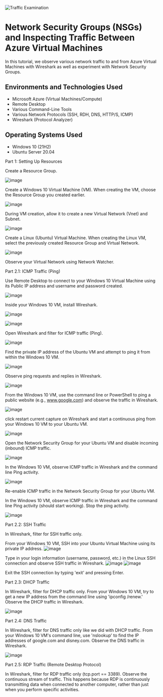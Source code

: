 
<img src="https://i.imgur.com/Ua7udoS.png" alt="Traffic Examination"/>
</p>

<h1>Network Security Groups (NSGs) and Inspecting Traffic Between Azure Virtual Machines</h1>
In this tutorial, we observe various network traffic to and from Azure Virtual Machines with Wireshark as well as experiment with Network Security Groups. <br />


<h2>Environments and Technologies Used</h2>

- Microsoft Azure (Virtual Machines/Compute)
- Remote Desktop
- Various Command-Line Tools
- Various Network Protocols (SSH, RDH, DNS, HTTP/S, ICMP)
- Wireshark (Protocol Analyzer)

<h2>Operating Systems Used </h2>

- Windows 10 (21H2)
- Ubuntu Server 20.04


Part 1: Setting Up Resources

Create a Resource Group.

![image](https://github.com/crisflory/azure-network-protocols/assets/147748310/c8a323e5-5e42-411f-9ba9-15a7bab08bb6)

Create a Windows 10 Virtual Machine (VM).
When creating the VM, choose the Resource Group you created earlier.

![image](https://github.com/crisflory/azure-network-protocols/assets/147748310/56ed1260-a2b3-4ad8-90b6-377787a4d0fe)

During VM creation, allow it to create a new Virtual Network (Vnet) and Subnet.

![image](https://github.com/crisflory/azure-network-protocols/assets/147748310/5f8b8492-25b6-4451-a513-c43a658413dd)


Create a Linux (Ubuntu) Virtual Machine.
When creating the Linux VM, select the previously created Resource Group and Virtual Network.

![image](https://github.com/crisflory/azure-network-protocols/assets/147748310/6da2e4e5-a4e0-4cd9-9513-814ba3393f60)

Observe your Virtual Network using Network Watcher.



Part 2.1: ICMP Traffic (Ping)

Use Remote Desktop to connect to your Windows 10 Virtual Machine using its Public IP address and username and password created.

![image](https://github.com/crisflory/azure-network-protocols/assets/147748310/3110b855-4584-4d18-8143-64c60d9ed1fa)

Inside your Windows 10 VM, install Wireshark.

![image](https://github.com/crisflory/azure-network-protocols/assets/147748310/cd1f49f5-3bdd-41d7-abba-25b3b62fa3c9)

![image](https://github.com/crisflory/azure-network-protocols/assets/147748310/22e913aa-1995-4e30-bee9-03ed67a06376)

Open Wireshark and filter for ICMP traffic (Ping).

![image](https://github.com/crisflory/azure-network-protocols/assets/147748310/fda5dd53-1319-4886-8ea4-a57afa708e04)

Find the private IP address of the Ubuntu VM and attempt to ping it from within the Windows 10 VM.

![image](https://github.com/crisflory/azure-network-protocols/assets/147748310/bb58648b-0f93-4999-97ae-bbb6d514f609)

Observe ping requests and replies in Wireshark.

![image](https://github.com/crisflory/azure-network-protocols/assets/147748310/112c8171-cd99-41c6-ae3e-8563ba2b1c52)

From the Windows 10 VM, use the command line or PowerShell to ping a public website (e.g., www.google.com) and observe the traffic in Wireshark.

![image](https://github.com/crisflory/azure-network-protocols/assets/147748310/db618cb2-6ef5-4354-9295-1865a6049a58)

click restart current capture on Wireshark and start a continuous ping from your Windows 10 VM to your Ubuntu VM.

![image](https://github.com/crisflory/azure-network-protocols/assets/147748310/c82e4067-ef29-4130-8996-9965cd3e7c23)

Open the Network Security Group for your Ubuntu VM and disable incoming (inbound) ICMP traffic.

![image](https://github.com/crisflory/azure-network-protocols/assets/147748310/815b3ee6-43e4-43bd-a394-1f3f39f917db)

In the Windows 10 VM, observe ICMP traffic in Wireshark and the command line Ping activity.


![image](https://github.com/crisflory/azure-network-protocols/assets/147748310/e2f1e5fb-f892-41be-b943-784f57277f8b)

Re-enable ICMP traffic in the Network Security Group for your Ubuntu VM.

In the Windows 10 VM, observe ICMP traffic in Wireshark and the command line Ping activity (should start working).
Stop the ping activity.

![image](https://github.com/crisflory/azure-network-protocols/assets/147748310/156311b4-b960-4100-b9d0-17d43e950294)

Part 2.2: SSH Traffic

In Wireshark, filter for SSH traffic only.

From your Windows 10 VM, SSH into your Ubuntu Virtual Machine using its private IP address.
![image](https://github.com/crisflory/azure-network-protocols/assets/147748310/30b79056-328b-499e-afb2-f0d80be2b48e)

Type in your login information (username, password, etc.) in the Linux SSH connection and observe SSH traffic in Wireshark.
![image](https://github.com/crisflory/azure-network-protocols/assets/147748310/c60e2c93-ba45-4700-8882-38c7522d3de6)
![image](https://github.com/crisflory/azure-network-protocols/assets/147748310/1e858710-46a5-4691-85cb-579a5c07051f)

Exit the SSH connection by typing 'exit' and pressing Enter.

Part 2.3: DHCP Traffic

In Wireshark, filter for DHCP traffic only.
From your Windows 10 VM, try to get a new IP address from the command line using 'ipconfig /renew.'
Observe the DHCP traffic in Wireshark.

![image](https://github.com/crisflory/azure-network-protocols/assets/147748310/eab33049-e1c5-4c1e-a615-d47d0f26dc0a)

Part 2.4: DNS Traffic

In Wireshark, filter for DNS traffic only like we did with DHCP traffic.
From your Windows 10 VM's command line, use 'nslookup' to find the IP addresses of google.com and disney.com.
Observe the DNS traffic in Wireshark.

![image](https://github.com/crisflory/azure-network-protocols/assets/147748310/7b5ce3d6-f14a-4519-90b6-0a13c524e69d)


Part 2.5: RDP Traffic (Remote Desktop Protocol)

In Wireshark, filter for RDP traffic only (tcp.port == 3389).
Observe the continuous stream of traffic. This happens because RDP is continuously transmitting data when connected to another computer, rather than just when you perform specific activities.
